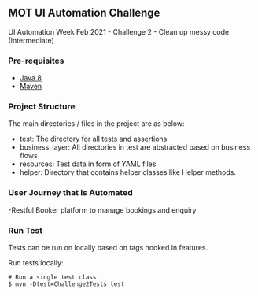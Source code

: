 ## MOT UI Automation Challenge

UI Automation Week Feb 2021 - Challenge 2 - Clean up messy code (Intermediate)

### Pre-requisites

- [Java 8](https://jdk.java.net/8/)
- [Maven](https://maven.apache.org/download.cgi)



### Project Structure
The main directories / files in the project are as below:
- test: The directory for all tests and assertions
- business_layer: All directories in test are abstracted based on business flows
- resources: Test data in form of YAML files
- helper: Directory that contains helper classes like Helper methods.


### User Journey that is Automated
-Restful Booker platform to manage bookings and enquiry

### Run Test
Tests can be run on locally based on tags hooked in features.

Run tests locally:
```$xslt
# Run a single test class.
$ mvn -Dtest=Challenge2Tests test
```

